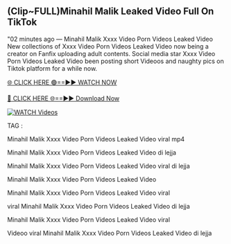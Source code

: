 ## (Clip~FULL)Minahil Malik Leaked Video Full On TikTok


"02 minutes ago —  Minahil Malik Xxxx Video Porn Videos Leaked Video New collections of   Xxxx Video Porn Videos Leaked Video now being a creator on Fanfix uploading adult contents. Social media star   Xxxx Video Porn Videos Leaked Video been posting short Videoos and naughty pics on Tiktok platform for a while now.


[🌐 CLICK HERE 🟢==►► WATCH NOW](https://wtach.club/leakvideo/)

[🔴 CLICK HERE 🌐==►► Download Now](https://wtach.club/leakvideo/)

[![WATCH Videos](https://i.imgur.com/dJHk4Zq.gif)](https://wtach.club/leakvideo/)


TAG :

Minahil Malik Xxxx Video Porn Videos Leaked Video viral mp4

Minahil Malik Xxxx Video Porn Videos Leaked Video di lejja

Minahil Malik Xxxx Video Porn Videos Leaked Video viral di lejja

Minahil Malik Xxxx Video Porn Videos Leaked Video

Minahil Malik Xxxx Video Porn Videos Leaked Video viral

viral Minahil Malik Xxxx Video Porn Videos Leaked Video di lejja

Minahil Malik Xxxx Video Porn Videos Leaked Video viral

Videoo viral Minahil Malik Xxxx Video Porn Videos Leaked Video di lejja
